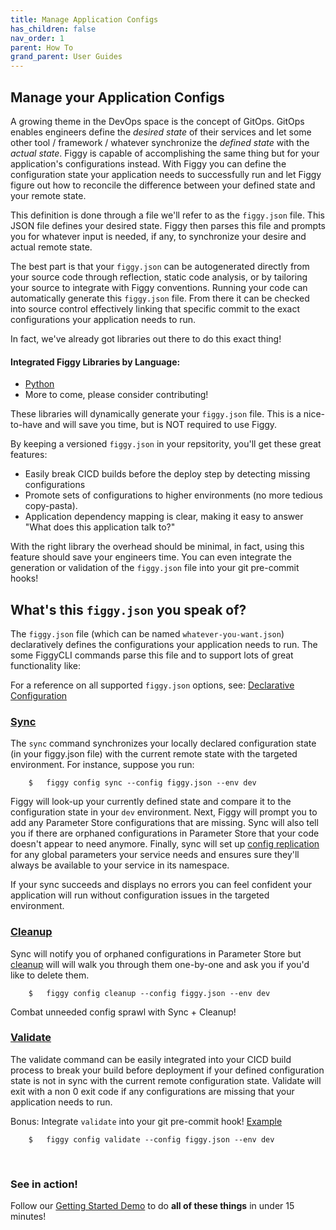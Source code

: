 ```yaml
---
title: Manage Application Configs
has_children: false
nav_order: 1
parent: How To
grand_parent: User Guides
---
```


## Manage your Application Configs

A growing theme in the DevOps space is the concept of GitOps. GitOps enables engineers define the _desired state_ of their
services and let some other tool / framework / whatever synchronize the _defined state_ with the _actual state_. Figgy 
is capable of accomplishing the same thing but for your application's configurations instead. With Figgy you can 
define the configuration state your application needs to successfully run and let Figgy figure out how to reconcile
the difference between your defined state and your remote state. 

This definition is done through a file we'll refer to as the `figgy.json` file. This JSON file defines your 
desired state. Figgy then parses this file and prompts you for whatever input is needed, if any, to synchronize your 
desire and actual remote state. 

The best part is that your `figgy.json` can be autogenerated directly from your source code through reflection, static
code analysis, or by tailoring your source to integrate with Figgy conventions. Running your
code can automatically generate this `figgy.json` file. From there it can be checked into source control effectively linking
that specific commit to the exact configurations your application needs to run.

In fact, we've already got libraries out there to do this exact thing!

#### Integrated Figgy Libraries by Language:
- [Python](https://github.com/figtools/figgy.python.lib)
- More to come, please consider contributing!

These libraries will dynamically generate your `figgy.json` file. This is a nice-to-have and will save you time, 
but is NOT required to use Figgy. 

By keeping a versioned `figgy.json` in your repsitority, you'll get these great features:

- Easily break CICD builds before the deploy step by detecting missing configurations
- Promote sets of configurations to higher environments (no more tedious copy-pasta).
- Application dependency mapping is clear, making it easy to answer "What does this application talk to?"

With the right library the overhead should be minimal, in fact, using this feature should save your engineers time. You 
can even integrate the generation or validation of the `figgy.json` file into your git pre-commit hooks!


## What's this `figgy.json` you speak of?

The `figgy.json` file (which can be named `whatever-you-want.json`) declaratively defines the configurations your application
needs to run. The some FiggyCLI commands parse this file and to support lots of great functionality like:

For a reference on all supported `figgy.json` options, see: [Declarative Configuration](/docs/advanced/delcarative-configuration.html)


### [Sync](/docs/commands/config/sync.html)

The `sync` command synchronizes your locally declared configuration state (in your figgy.json file) with the current remote
state with the targeted environment. For instance, suppose you run:

```console
    $   figgy config sync --config figgy.json --env dev
```

Figgy will look-up your currently defined state and compare it to the configuration state in your `dev` environment. Next, Figgy
will prompt you to add any Parameter Store configurations that are missing. Sync will also tell you if there are 
orphaned configurations in Parameter Store that your code doesn't appear to need anymore. Finally, sync will set up 
[config replication](/docs/getting-started/basics.html#the-solution-config-replication) for any global parameters 
your service needs and ensures sure they'll always be available to your service in its namespace.

If your sync succeeds and displays no errors you can feel confident your application will run 
without configuration issues in the targeted environment.

### [Cleanup](/docs/commands/config/cleanup.html)

Sync will notify you of orphaned configurations in Parameter Store but [cleanup](/docs/commands/config/cleanup.html) 
will will walk you through them one-by-one and ask you if you'd like to delete them.

```console
    $   figgy config cleanup --config figgy.json --env dev
```

Combat unneeded config sprawl with Sync + Cleanup!

### [Validate](/docs/commands/config/validate.html)

The validate command can be easily integrated into your CICD build process to break your build before deployment if your
defined configuration state is not in sync with the current remote configuration state. Validate will exit with a 
non 0 exit code if any configurations are missing that your application needs to run.

Bonus: Integrate `validate` into your git pre-commit hook! [Example](https://github.com/figtools/figgy.python-reference/blob/master/pre-commit.hook)

```console
    $   figgy config validate --config figgy.json --env dev
```
<br/>

### See in action!

Follow our [Getting Started Demo](/docs/getting-started/index.html) to do **all of these things** in under 15 minutes!

